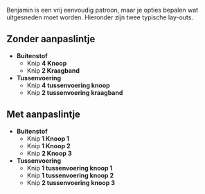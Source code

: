 Benjamin is een vrij eenvoudig patroon, maar je opties bepalen wat uitgesneden moet worden. Hieronder zijn twee typische lay-outs.

## Zonder aanpaslintje

*   **Buitenstof**
    *   Knip **4 Knoop**
    *   Knip **2 Kraagband**
*   **Tussenvoering**
    *   Knip **4 tussenvoering knoop**
    *   Knip **2 tussenvoering kraagband**

## Met aanpaslintje

*   **Buitenstof**
    *   Knip **1 Knoop 1**
    *   Knip **1 Knoop 2**
    *   Knip **2 Knoop 3**
*   **Tussenvoering**
    *   Knip **1 tussenvoering knoop 1**
    *   Knip **1 tussenvoering knoop 2**
    *   Knip **2 tussenvoering knoop 3**
